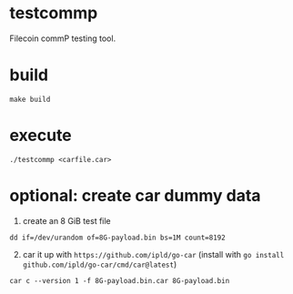 # testcommp

Filecoin commP testing tool.

# build

`make build`

# execute

`./testcommp <carfile.car>`

# optional: create car dummy data

1. create an 8 GiB test file

`
dd if=/dev/urandom of=8G-payload.bin bs=1M count=8192
`

2. car it up with `https://github.com/ipld/go-car` (install with `go install github.com/ipld/go-car/cmd/car@latest`)

`
car c --version 1 -f 8G-payload.bin.car 8G-payload.bin
`
